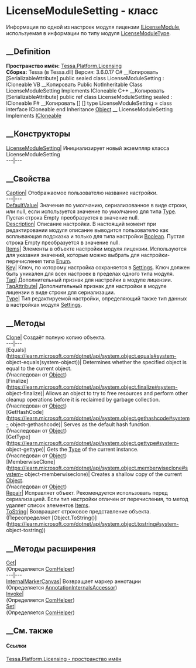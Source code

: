 # LicenseModuleSetting - класс
Информация по одной из настроек модуля лицензии
[ILicenseModule](T_Tessa_Platform_Licensing_ILicenseModule.htm), используемая
в информации по типу модуля
[LicenseModuleType](T_Tessa_Platform_Licensing_LicenseModuleType.htm).
## __Definition
 **Пространство имён:**
[Tessa.Platform.Licensing](N_Tessa_Platform_Licensing.htm)  
 **Сборка:** Tessa (в Tessa.dll) Версия: 3.6.0.17
C# __Копировать
    [SerializableAttribute]
    public sealed class LicenseModuleSetting : ICloneable
VB __Копировать
    <SerializableAttribute>
    Public NotInheritable Class LicenseModuleSetting
    	Implements ICloneable
C++ __Копировать
    [SerializableAttribute]
    public ref class LicenseModuleSetting sealed : ICloneable
F# __Копировать
     [<SealedAttribute>]
    [<SerializableAttribute>]
    type LicenseModuleSetting = 
        class
            interface ICloneable
        end
Inheritance
    [Object](https://learn.microsoft.com/dotnet/api/system.object) __ LicenseModuleSetting
Implements
    [ICloneable](https://learn.microsoft.com/dotnet/api/system.icloneable)
##  __Конструкторы
[LicenseModuleSetting](M_Tessa_Platform_Licensing_LicenseModuleSetting__ctor.htm)|
Инициализирует новый экземпляр класса LicenseModuleSetting  
---|---  
##  __Свойства
[Caption](P_Tessa_Platform_Licensing_LicenseModuleSetting_Caption.htm)|
Отображаемое пользователю название настройки.  
---|---  
[DefaultValue](P_Tessa_Platform_Licensing_LicenseModuleSetting_DefaultValue.htm)|
Значение по умолчанию, сериализованное в виде строки, или null, если
используется значение по умолчанию для типа
[Type](P_Tessa_Platform_Licensing_LicenseModuleSetting_Type.htm). Пустая
строка Empty преобразуется в значение null.  
[Description](P_Tessa_Platform_Licensing_LicenseModuleSetting_Description.htm)|
Описание настройки. В настоящий момент при редактировании модуля описание
выводится пользователю как всплывающая подсказка и только для типа настройки
[Boolean](T_Tessa_Platform_Licensing_LicenseModuleSettingType.htm). Пустая
строка Empty преобразуется в значение null.  
[Items](P_Tessa_Platform_Licensing_LicenseModuleSetting_Items.htm)|  Элементы
в объекте настройки модуля лицензии. Используются для указания значений,
которые можно выбрать для настройки-перечисления типа
[Enum](T_Tessa_Platform_Licensing_LicenseModuleSettingType.htm).  
[Key](P_Tessa_Platform_Licensing_LicenseModuleSetting_Key.htm)|  Ключ, по
которому настройка сохраняется в
[Settings](P_Tessa_Platform_Licensing_ILicenseModule_Settings.htm). Ключ
должен быть уникален для всех настроек в пределах одного типа модуля.  
[Tag](P_Tessa_Platform_Licensing_LicenseModuleSetting_Tag.htm)|
Дополнительный признак для настройки в модуле лицензии.  
[TagAttribute](P_Tessa_Platform_Licensing_LicenseModuleSetting_TagAttribute.htm)|
Дополнительный признак для настройки в модуле лицензии в виде строки для
сериализации.  
[Type](P_Tessa_Platform_Licensing_LicenseModuleSetting_Type.htm)|  Тип
редактируемой настройки, определяющий также тип данных в настройках модуля
[Settings](P_Tessa_Platform_Licensing_ILicenseModule_Settings.htm).  
## __Методы
[Clone](M_Tessa_Platform_Licensing_LicenseModuleSetting_Clone.htm)| Создаёт
полную копию объекта.  
---|---  
[Equals](https://learn.microsoft.com/dotnet/api/system.object.equals#system-
object-equals\(system-object\))| Determines whether the specified object is
equal to the current object.  
(Унаследован от
[Object](https://learn.microsoft.com/dotnet/api/system.object))  
[Finalize](https://learn.microsoft.com/dotnet/api/system.object.finalize#system-
object-finalize)| Allows an object to try to free resources and perform other
cleanup operations before it is reclaimed by garbage collection.  
(Унаследован от
[Object](https://learn.microsoft.com/dotnet/api/system.object))  
[GetHashCode](https://learn.microsoft.com/dotnet/api/system.object.gethashcode#system-
object-gethashcode)| Serves as the default hash function.  
(Унаследован от
[Object](https://learn.microsoft.com/dotnet/api/system.object))  
[GetType](https://learn.microsoft.com/dotnet/api/system.object.gettype#system-
object-gettype)| Gets the
[Type](https://learn.microsoft.com/dotnet/api/system.type) of the current
instance.  
(Унаследован от
[Object](https://learn.microsoft.com/dotnet/api/system.object))  
[MemberwiseClone](https://learn.microsoft.com/dotnet/api/system.object.memberwiseclone#system-
object-memberwiseclone)| Creates a shallow copy of the current
[Object](https://learn.microsoft.com/dotnet/api/system.object).  
(Унаследован от
[Object](https://learn.microsoft.com/dotnet/api/system.object))  
[Repair](M_Tessa_Platform_Licensing_LicenseModuleSetting_Repair.htm)|
Исправляет объект. Рекомендуется использовать перед сериализацией. Если тип
настройки отличен от перечисления, то метод удаляет список элементов
[Items](P_Tessa_Platform_Licensing_LicenseModuleSetting_Items.htm).  
[ToString](M_Tessa_Platform_Licensing_LicenseModuleSetting_ToString.htm)|
Возвращает строковое представление объекта.  
(Переопределяет
[Object.ToString()](https://learn.microsoft.com/dotnet/api/system.object.tostring#system-
object-tostring))  
##  __Методы расширения
[Get](M_Tessa_Extensions_Default_Client_EDS_ComHelper_Get.htm)|  
(Определяется
[ComHelper](T_Tessa_Extensions_Default_Client_EDS_ComHelper.htm))  
---|---  
[InternalMarkerCanvas](M_Tessa_UI_Views_Charting_Annotations_AnnotationInternalsAccessor_InternalMarkerCanvas.htm)|
Возвращает маркер аннотации  
(Определяется
[AnnotationInternalsAccessor](T_Tessa_UI_Views_Charting_Annotations_AnnotationInternalsAccessor.htm))  
[Invoke](M_Tessa_Extensions_Default_Client_EDS_ComHelper_Invoke.htm)|  
(Определяется
[ComHelper](T_Tessa_Extensions_Default_Client_EDS_ComHelper.htm))  
[Set](M_Tessa_Extensions_Default_Client_EDS_ComHelper_Set.htm)|  
(Определяется
[ComHelper](T_Tessa_Extensions_Default_Client_EDS_ComHelper.htm))  
##  __См. также
#### Ссылки
[Tessa.Platform.Licensing - пространство имён](N_Tessa_Platform_Licensing.htm)

